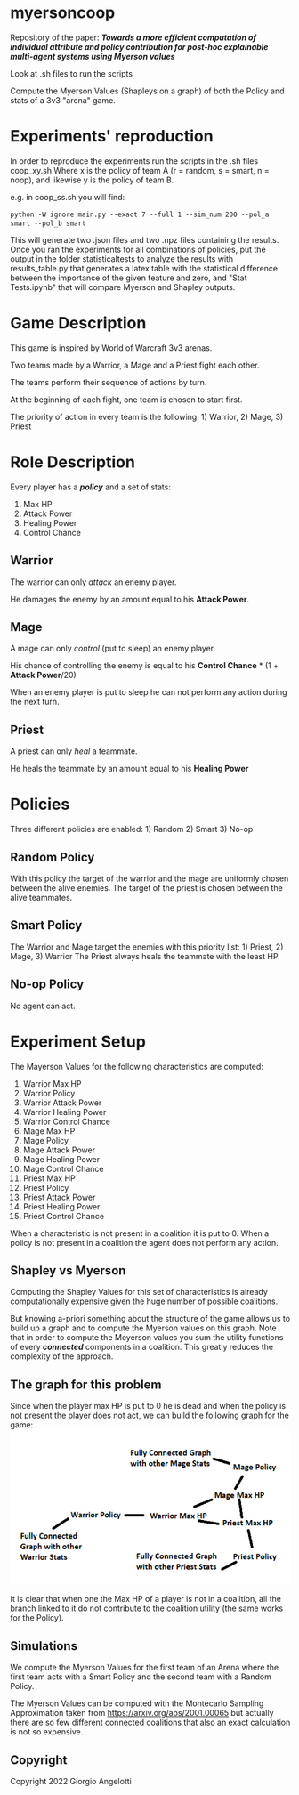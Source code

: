 # myersoncoop
Repository of the paper: **_Towards a more efficient computation of individual attribute and policy contribution for post-hoc explainable multi-agent systems using Myerson values_**

Look at .sh files to run the scripts

Compute the Myerson Values (Shapleys on a graph) of both the Policy and stats of a 3v3 "arena" game.

# Experiments' reproduction
In order to reproduce the experiments run the scripts in the .sh files coop_xy.sh
Where x is the policy of team A (r = random, s = smart, n = noop), and likewise y is the policy of team B.

e.g. in coop_ss.sh you will find:
```console
python -W ignore main.py --exact 7 --full 1 --sim_num 200 --pol_a smart --pol_b smart
```
This will generate two .json files and two .npz files containing the results.
Once you ran the experiments for all combinations of policies, put the output in the folder statisticaltests to analyze the results with results_table.py that generates a latex table with the statistical difference between the importance of the given feature and zero, and "Stat Tests.ipynb" that will compare Myerson and Shapley outputs.

# Game Description
This game is inspired by World of Warcraft 3v3 arenas.

Two teams made by a Warrior, a Mage and a Priest fight each other.

The teams perform their sequence of actions by turn.

At the beginning of each fight, one team is chosen to start first.

The priority of action in every team is the following: 1) Warrior, 2) Mage, 3) Priest


# Role Description
Every player has a **_policy_** and a set of stats:
1. Max HP
2. Attack Power
3. Healing Power
4. Control Chance
## Warrior
The warrior can only _attack_ an enemy player.

He damages the enemy by an amount equal to his **Attack Power**.
## Mage
A mage can only _control_ (put to sleep) an enemy player.

His chance of controlling the enemy is equal to his **Control Chance**  * (1 + **Attack Power**/20)

When an enemy player is put to sleep he can not perform any action during the next turn.

## Priest
A priest can only _heal_ a teammate.

He heals the teammate by an amount equal to his **Healing Power**

# Policies
Three different policies are enabled: 1) Random 2) Smart 3) No-op

## Random Policy
With this policy the target of the warrior and the mage are uniformly chosen between the alive enemies.
The target of the priest is chosen between the alive teammates.

## Smart Policy
The Warrior and Mage target the enemies with this priority list: 1) Priest, 2) Mage, 3) Warrior
The Priest always heals the teammate with the least HP.

## No-op Policy
No agent can act.

# Experiment Setup
The Mayerson Values for the following characteristics are computed:
1. Warrior Max HP
2. Warrior Policy
3. Warrior Attack Power
4. Warrior Healing Power
5. Warrior Control Chance
6. Mage Max HP
7. Mage Policy
8. Mage Attack Power
9. Mage Healing Power
10. Mage Control Chance
11. Priest Max HP
12. Priest Policy
13. Priest Attack Power
14. Priest Healing Power
15. Priest Control Chance

When a characteristic is not present in a coalition it is put to 0.
When a policy is not present in a coalition the agent does not perform any action.

## Shapley vs Myerson
Computing the Shapley Values for this set of characteristics is already computationally expensive given the huge number
of possible coalitions.

But knowing a-priori something about the structure of the game allows us to build up a graph and to compute the Myerson
values on this graph. Note that in order to compute the Meyerson values you sum the utility functions of every **_connected_**
components in a coalition. This greatly reduces the complexity of the approach.

## The graph for this problem
Since when the player max HP is put to 0 he is dead and when the policy is not present the player does not act, we can
build the following graph for the game:
![alt text](graph.png "Graph")

It is clear that when one the Max HP of a player is not in a coalition, all the branch linked to it do not contribute to
the coalition utility (the same works for the Policy).

## Simulations
We compute the Myerson Values for the first team of an Arena where the first team acts with a Smart Policy and the second
team with a Random Policy.

The Myerson Values can be computed with the Montecarlo Sampling Approximation taken from https://arxiv.org/abs/2001.00065
but actually there are so few different connected coalitions that also an exact calculation is not so expensive.


## Copyright
Copyright 2022 Giorgio Angelotti


